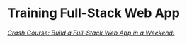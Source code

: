 # Training Full-Stack Web App

[_Crash Course: Build a Full-Stack Web App in a Weekend!_](https://www.udemy.com/course/full-stack-crash-course/)
